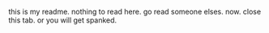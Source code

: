 this is my readme. nothing to read here. go read someone elses. now. close this tab. or you will get spanked.
